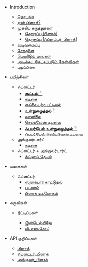 - Introduction

  - [தொடங்க](gettingstarted.md)
  - [ஏன் பிளாக்?](whybloc.md)
  - முக்கிய கருத்துக்கள்
    - [தொகுப்பு:[பிளாக்]](coreconcepts.md)
    - [தொகுப்பு:[ஃப்ளட்டர்_பிளாக்]](flutterbloccoreconcepts.md)
  - [வடிவமைப்பு](architecture.md)
  - [சோதனை](testing.md)
  - [பெயரிடும் மரபுகள்](blocnamingconventions.md)
  - [அடிக்கடி கேட்கப்படும் கேள்விகள்](faqs.md)
  - [புதுப்பிக்க](migration.md)

- பயிற்சிகள்

  - ஃப்ளட்டர்
    - [**கூட்டல்** <sup>✨</sup>](fluttercountertutorial.md)
    - [கடிகை](fluttertimertutorial.md)
    - [எல்லையற்ற பட்டியல்](flutterinfinitelisttutorial.md)
    - [**உள்நுழைத்தல்** <sup>✨</sup>](flutterlogintutorial.md)
    - [வானிலை](flutterweathertutorial.md)
    - [செய்யவேண்டியவை](fluttertodostutorial.md)
    - [**ஃபயர்பேஸ் உள்நுழைத்தல்** <sup>✨</sup>](flutterfirebaselogintutorial.md)
    - [ஃபயர்பேஸ் செய்யவேண்டியவை](flutterfirestoretodostutorial.md)
  - அங்குலர்டார்ட்
    - [கடிகை](angularcountertutorial.md)
  - ஃப்ளட்டர் + அங்குலர்டார்ட்
    - [கிட்ஹப் தேடல்](flutterangulargithubsearch.md)

- வகைகள்

  - ஃப்ளட்டர்
    - [ஸ்நாக்பார் காட்டுதல்](recipesfluttershowsnackbar.md)
    - [பயணம்](recipesflutternavigation.md)
    - [பிளாக் உபயோகம்](recipesflutterblocaccess.md)

- கருவிகள்

  - நீட்டிப்புகள்

    - [இன்டெல்லிஜே](blocintellijextension.md)
    - [வி.எஸ்.கோட்](blocvscodeextension.md)

- API குறிப்புகள்
  - [பிளாக்](https://pub.dev/documentation/bloc/latest/bloc/bloc-library.html)
  - [ஃப்ளட்டர்_பிளாக்](https://pub.dev/documentation/flutter_bloc/latest/flutter_bloc/flutter_bloc-library.html)
  - [அங்குலர்_பிளாக்](https://pub.dev/documentation/angular_bloc/latest/angular_dart/angular_dart-library.html)
